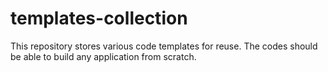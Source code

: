 # templates-collection
This repository stores various code templates for reuse.
The codes should be able to build any application from scratch.
